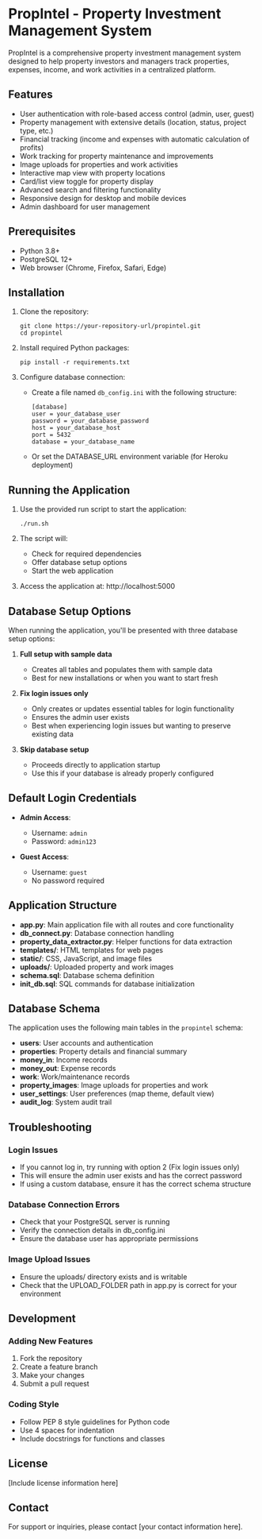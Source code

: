 # PropIntel - Property Investment Management System

PropIntel is a comprehensive property investment management system designed to help property investors and managers track properties, expenses, income, and work activities in a centralized platform.

## Features

- User authentication with role-based access control (admin, user, guest)
- Property management with extensive details (location, status, project type, etc.)
- Financial tracking (income and expenses with automatic calculation of profits)
- Work tracking for property maintenance and improvements
- Image uploads for properties and work activities
- Interactive map view with property locations
- Card/list view toggle for property display
- Advanced search and filtering functionality
- Responsive design for desktop and mobile devices
- Admin dashboard for user management

## Prerequisites

- Python 3.8+
- PostgreSQL 12+
- Web browser (Chrome, Firefox, Safari, Edge)

## Installation

1. Clone the repository:
   ```
   git clone https://your-repository-url/propintel.git
   cd propintel
   ```

2. Install required Python packages:
   ```
   pip install -r requirements.txt
   ```

3. Configure database connection:
   - Create a file named `db_config.ini` with the following structure:
     ```
     [database]
     user = your_database_user
     password = your_database_password
     host = your_database_host
     port = 5432
     database = your_database_name
     ```
   - Or set the DATABASE_URL environment variable (for Heroku deployment)

## Running the Application

1. Use the provided run script to start the application:
   ```
   ./run.sh
   ```

2. The script will:
   - Check for required dependencies
   - Offer database setup options
   - Start the web application

3. Access the application at: http://localhost:5000

## Database Setup Options

When running the application, you'll be presented with three database setup options:

1. **Full setup with sample data**
   - Creates all tables and populates them with sample data
   - Best for new installations or when you want to start fresh

2. **Fix login issues only**
   - Only creates or updates essential tables for login functionality
   - Ensures the admin user exists
   - Best when experiencing login issues but wanting to preserve existing data

3. **Skip database setup**
   - Proceeds directly to application startup
   - Use this if your database is already properly configured

## Default Login Credentials

- **Admin Access**:
  - Username: `admin`
  - Password: `admin123`

- **Guest Access**:
  - Username: `guest`
  - No password required

## Application Structure

- **app.py**: Main application file with all routes and core functionality
- **db_connect.py**: Database connection handling
- **property_data_extractor.py**: Helper functions for data extraction
- **templates/**: HTML templates for web pages
- **static/**: CSS, JavaScript, and image files
- **uploads/**: Uploaded property and work images
- **schema.sql**: Database schema definition
- **init_db.sql**: SQL commands for database initialization

## Database Schema

The application uses the following main tables in the `propintel` schema:

- **users**: User accounts and authentication
- **properties**: Property details and financial summary
- **money_in**: Income records
- **money_out**: Expense records
- **work**: Work/maintenance records
- **property_images**: Image uploads for properties and work
- **user_settings**: User preferences (map theme, default view)
- **audit_log**: System audit trail

## Troubleshooting

### Login Issues
- If you cannot log in, try running with option 2 (Fix login issues only)
- This will ensure the admin user exists and has the correct password
- If using a custom database, ensure it has the correct schema structure

### Database Connection Errors
- Check that your PostgreSQL server is running
- Verify the connection details in db_config.ini
- Ensure the database user has appropriate permissions

### Image Upload Issues
- Ensure the uploads/ directory exists and is writable
- Check that the UPLOAD_FOLDER path in app.py is correct for your environment

## Development

### Adding New Features
1. Fork the repository
2. Create a feature branch
3. Make your changes
4. Submit a pull request

### Coding Style
- Follow PEP 8 style guidelines for Python code
- Use 4 spaces for indentation
- Include docstrings for functions and classes

## License

[Include license information here]

## Contact

For support or inquiries, please contact [your contact information here].